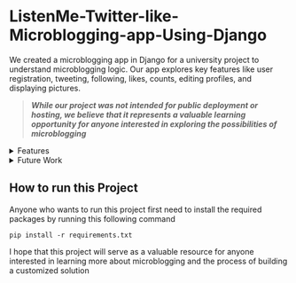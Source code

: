 # ListenMe-Twitter-like-Microblogging-app-Using-Django
We created a microblogging app in Django for a university project to understand microblogging logic. Our app explores key features like user registration, tweeting, following, likes, counts, editing profiles, and displaying pictures.

>**_While our project was not intended for public deployment or hosting, we believe that it represents a 
valuable learning opportunity for anyone interested in exploring the possibilities of microblogging_**

<details>
<summary>Features</summary>

### Feature included

- [x] Registration <details> <summary>Preview image </summary> ![Register Desktop](https://user-images.githubusercontent.com/117961472/231394560-39c58e2b-9e1e-4b54-86c2-4db3cb4f8f96.png) </details>


- [x] Login <details> <summary>Preview image </summary> ![Login Mobile](https://user-images.githubusercontent.com/117961472/231393626-4157f5eb-5352-4765-a82e-8808013afaa6.png) </details>
 
- [x] Posting Tweets <details> <summary>Preview image </summary> ![Screenshot 2023-04-03 122235](https://user-images.githubusercontent.com/117961472/231392722-659282d3-9957-453c-88fb-002c1da61f8c.png) </details>

- [x] Likes and Count <details> <summary>Preview image </summary> ![like count](https://user-images.githubusercontent.com/117961472/231395346-3f0afa3b-fb7e-4c61-abe3-62e57c68a351.png) </details>

- [x] Follows and follower list on profile <details> <summary>Preview image </summary> ![Screenshot 2023-04-03 124531](https://user-images.githubusercontent.com/117961472/231395972-84524df0-8233-4e28-bc48-814988249b34.png) </details>


- [x] Upload Profile Pic
- [x] Add Bio 

- [x] Edit Profile _(bio, Username, Profile Pic, Password)_  <details> <summary>Preview image </summary> ![Screenshot 2023-04-03 124507](https://user-images.githubusercontent.com/117961472/231396356-47b4fee3-2ccc-4d99-b4e9-ee5e10af30f0.png) </details>
</details>

<details>
<summary>Future Work </summary>
- [ ] Hashtag 
- [ ] Search User
- [ ] Search Tweet
- [ ] Edit Tweet
</details>



## How to run this Project

Anyone who wants to run this project first need to install the required packages by running this following command
```
pip install -r requirements.txt
```
I hope that this project will serve as a 
valuable resource for anyone interested in learning more about microblogging and the process of 
building a customized solution
